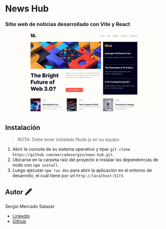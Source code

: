 # News Hub

### Sitio web de noticias desarrollado con Vite y React

![Home preview](./public/news-hub-home.png)

## Instalación

> NOTA:
> Debe tener instalado Node.js en su equipo

1. Abrir la consola de su sistema operativo y tipar `git clone https://github.com/mercadosergio/news-hub.git`.
2. Ubicarse en la carpeta raiz del proyecto e instalar las dependencias de node con `npm install`.
3. Luego ejecutar `npm run dev` para abrir la aplicación en el entorno de desarrollo, el cuál tiene por url `http://localhost:5173`.

## Autor 🖋️

Sergio Mercado Salazar

- [Linkedin](https://www.linkedin.com/in/devsergiom/)
- [Github](https://github.com/mercadosergio)
